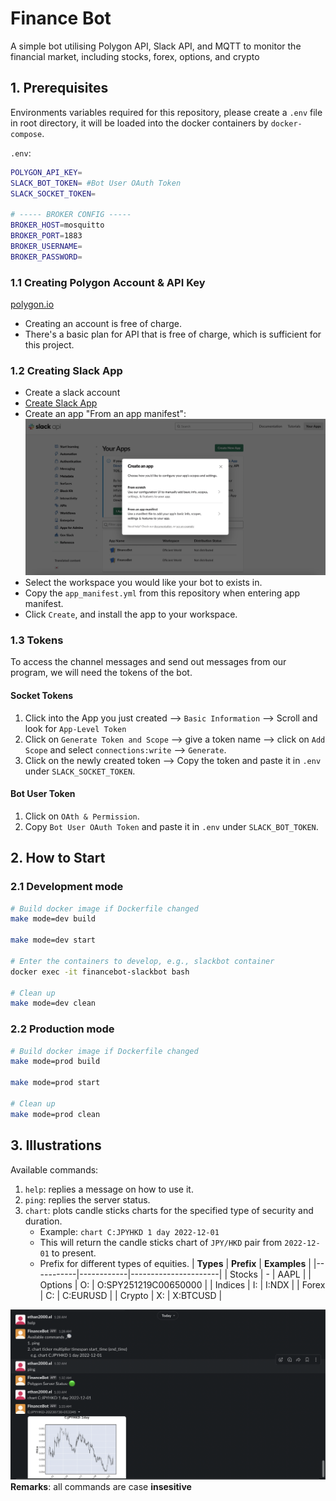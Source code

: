 # Finance Bot

A simple bot utilising Polygon API, Slack API, and MQTT to monitor the financial market, including stocks, forex, options, and crypto

## 1. Prerequisites

Environments variables required for this repository, please create a `.env` file in root directory, it will be loaded into the docker containers by `docker-compose`.

`.env`:

```bash
POLYGON_API_KEY=
SLACK_BOT_TOKEN= #Bot User OAuth Token
SLACK_SOCKET_TOKEN=

# ----- BROKER CONFIG -----
BROKER_HOST=mosquitto
BROKER_PORT=1883
BROKER_USERNAME=
BROKER_PASSWORD=
```

### 1.1 Creating Polygon Account & API Key

[polygon.io](https://polygon.io)

- Creating an account is free of charge.
- There's a basic plan for API that is free of charge, which is sufficient for this project.

### 1.2 Creating Slack App

- Create a slack account
- [Create Slack App](https://api.slack.com/apps)
- Create an app "From an app manifest":
  ![Illustration](./screenshots/create_slack_app.png)
- Select the workspace you would like your bot to exists in.
- Copy the `app_manifest.yml` from this repository when entering app manifest.
- Click `Create`, and install the app to your workspace.

### 1.3 Tokens

To access the channel messages and send out messages from our program, we will need the tokens of the bot.

#### Socket Tokens

1. Click into the App you just created --> `Basic Information` --> Scroll and look for `App-Level Token`
2. Click on `Generate Token and Scope` --> give a token name --> click on `Add Scope` and select `connections:write` --> `Generate`.
3. Click on the newly created token --> Copy the token and paste it in `.env` under `SLACK_SOCKET_TOKEN`.

#### Bot User Token

1. Click on `OAth & Permission`.
2. Copy `Bot User OAuth Token` and paste it in `.env` under `SLACK_BOT_TOKEN`.

## 2. How to Start

### 2.1 Development mode

```bash
# Build docker image if Dockerfile changed
make mode=dev build

make mode=dev start

# Enter the containers to develop, e.g., slackbot container
docker exec -it financebot-slackbot bash

# Clean up
make mode=dev clean
```

### 2.2 Production mode

```bash
# Build docker image if Dockerfile changed
make mode=prod build

make mode=prod start

# Clean up
make mode=prod clean
```

## 3. Illustrations

Available commands:

1. `help`: replies a message on how to use it.
2. `ping`: replies the server status.
3. `chart`: plots candle sticks charts for the specified type of security and duration.
   - Example: `chart C:JPYHKD 1 day 2022-12-01`
   - This will return the candle sticks chart of `JPY/HKD` pair from `2022-12-01` to present.
   - Prefix for different types of equities.
     | **Types** | **Prefix** | **Examples** |
     |-----------|------------|----------------------|
     | Stocks | - | AAPL |
     | Options | O: | O:SPY251219C00650000 |
     | Indices | I: | I:NDX |
     | Forex | C: | C:EURUSD |
     | Crypto | X: | X:BTCUSD |

![Illustration](./screenshots/illustration.png)
**Remarks**: all commands are case **insesitive**
